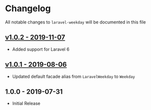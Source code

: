 # Changelog

All notable changes to `laravel-weekday` will be documented in this file

## [v1.0.2 - 2019-11-07](https://github.com/chinleung/laravel-weekday/compare/v1.0.1...v1.0.2)

- Added support for Laravel 6

## [v1.0.1 - 2019-08-06](https://github.com/chinleung/laravel-weekday/compare/v1.0.0...v1.0.1)

- Updated default facade alias from `LaravelWeekday` to `Weekday` 

## 1.0.0 - 2019-07-31

- Initial Release
